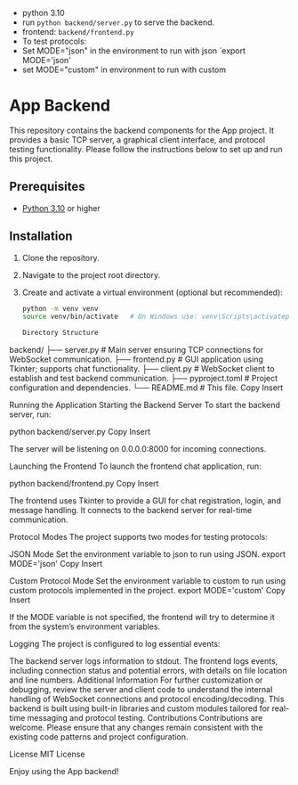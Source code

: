 

- python 3.10 
- run `python backend/server.py` to serve the backend. 
- frontend: `backend/frontend.py `
- To test protocols: 
- Set MODE="json" in the environment to run with json
    `export MODE='json'
- set MODE="custom" in environment to run with custom



# App Backend

This repository contains the backend components for the App project. It provides a basic TCP server, a graphical client interface, and protocol testing functionality. Please follow the instructions below to set up and run this project.

## Prerequisites

- [Python 3.10](https://www.python.org/downloads/) or higher

## Installation

1. Clone the repository.
2. Navigate to the project root directory.
3. Create and activate a virtual environment (optional but recommended):

   ```bash
   python -m venv venv
   source venv/bin/activate   # On Windows use: venv\Scripts\activatepip install -e .

   Directory Structure
backend/
├── server.py         # Main server ensuring TCP connections for WebSocket communication.
├── frontend.py       # GUI application using Tkinter; supports chat functionality.
├── client.py         # WebSocket client to establish and test backend communication.
├── pyproject.toml    # Project configuration and dependencies.
└── README.md         # This file.
Copy
Insert

Running the Application
Starting the Backend Server
To start the backend server, run:

python backend/server.py
Copy
Insert

The server will be listening on 0.0.0.0:8000 for incoming connections.

Launching the Frontend
To launch the frontend chat application, run:

python backend/frontend.py
Copy
Insert

The frontend uses Tkinter to provide a GUI for chat registration, login, and message handling. It connects to the backend server for real-time communication.

Protocol Modes
The project supports two modes for testing protocols:

JSON Mode
Set the environment variable to json to run using JSON.
export MODE='json'
Copy
Insert

Custom Protocol Mode
Set the environment variable to custom to run using custom protocols implemented in the project.
export MODE='custom'
Copy
Insert

If the MODE variable is not specified, the frontend will try to determine it from the system’s environment variables.

Logging
The project is configured to log essential events:

The backend server logs information to stdout.
The frontend logs events, including connection status and potential errors, with details on file location and line numbers.
Additional Information
For further customization or debugging, review the server and client code to understand the internal handling of WebSocket connections and protocol encoding/decoding.
This backend is built using built-in libraries and custom modules tailored for real-time messaging and protocol testing.
Contributions
Contributions are welcome. Please ensure that any changes remain consistent with the existing code patterns and project configuration.

License
MIT License

Enjoy using the App backend!